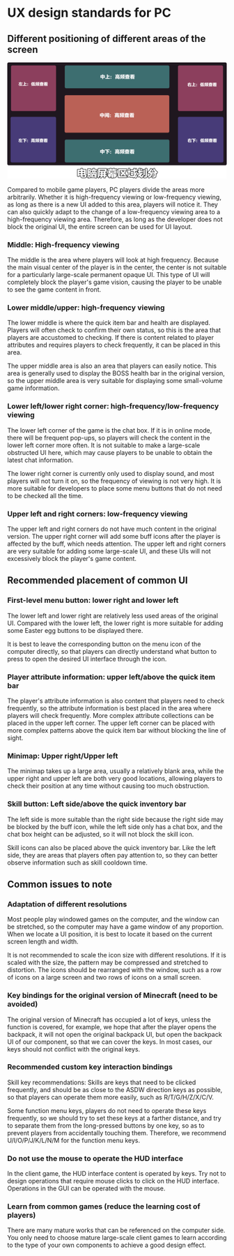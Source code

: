 # UX design standards for PC 

## Different positioning of different areas of the screen 

![img](./images/5_1.png) 

Compared to mobile game players, PC players divide the areas more arbitrarily. Whether it is high-frequency viewing or low-frequency viewing, as long as there is a new UI added to this area, players will notice it. They can also quickly adapt to the change of a low-frequency viewing area to a high-frequency viewing area. Therefore, as long as the developer does not block the original UI, the entire screen can be used for UI layout. 

### Middle: High-frequency viewing 

The middle is the area where players will look at high frequency. Because the main visual center of the player is in the center, the center is not suitable for a particularly large-scale permanent opaque UI. This type of UI will completely block the player's game vision, causing the player to be unable to see the game content in front. 

### Lower middle/upper: high-frequency viewing 

The lower middle is where the quick item bar and health are displayed. Players will often check to confirm their own status, so this is the area that players are accustomed to checking. If there is content related to player attributes and requires players to check frequently, it can be placed in this area. 

The upper middle area is also an area that players can easily notice. This area is generally used to display the BOSS health bar in the original version, so the upper middle area is very suitable for displaying some small-volume game information. 

### Lower left/lower right corner: high-frequency/low-frequency viewing 

The lower left corner of the game is the chat box. If it is in online mode, there will be frequent pop-ups, so players will check the content in the lower left corner more often. It is not suitable to make a large-scale obstructed UI here, which may cause players to be unable to obtain the latest chat information. 

The lower right corner is currently only used to display sound, and most players will not turn it on, so the frequency of viewing is not very high. It is more suitable for developers to place some menu buttons that do not need to be checked all the time. 

### Upper left and right corners: low-frequency viewing 

The upper left and right corners do not have much content in the original version. The upper right corner will add some buff icons after the player is affected by the buff, which needs attention. The upper left and right corners are very suitable for adding some large-scale UI, and these UIs will not excessively block the player's game content. 

## Recommended placement of common UI 

### First-level menu button: lower right and lower left 

The lower left and lower right are relatively less used areas of the original UI. Compared with the lower left, the lower right is more suitable for adding some Easter egg buttons to be displayed there. 

It is best to leave the corresponding button on the menu icon of the computer directly, so that players can directly understand what button to press to open the desired UI interface through the icon. 

### Player attribute information: upper left/above the quick item bar 

The player's attribute information is also content that players need to check frequently, so the attribute information is best placed in the area where players will check frequently. More complex attribute collections can be placed in the upper left corner. The upper left corner can be placed with more complex patterns above the quick item bar without blocking the line of sight.

### Minimap: Upper right/Upper left 

The minimap takes up a large area, usually a relatively blank area, while the upper right and upper left are both very good locations, allowing players to check their position at any time without causing too much obstruction. 

### Skill button: Left side/above the quick inventory bar 

The left side is more suitable than the right side because the right side may be blocked by the buff icon, while the left side only has a chat box, and the chat box height can be adjusted, so it will not block the skill icon. 

Skill icons can also be placed above the quick inventory bar. Like the left side, they are areas that players often pay attention to, so they can better observe information such as skill cooldown time. 


## Common issues to note 

### Adaptation of different resolutions 

Most people play windowed games on the computer, and the window can be stretched, so the computer may have a game window of any proportion. When we locate a UI position, it is best to locate it based on the current screen length and width. 

It is not recommended to scale the icon size with different resolutions. If it is scaled with the size, the pattern may be compressed and stretched to distortion. The icons should be rearranged with the window, such as a row of icons on a large screen and two rows of icons on a small screen. 

### Key bindings for the original version of Minecraft (need to be avoided) 

The original version of Minecraft has occupied a lot of keys, unless the function is covered, for example, we hope that after the player opens the backpack, it will not open the original backpack UI, but open the backpack UI of our component, so that we can cover the keys. In most cases, our keys should not conflict with the original keys. 

### Recommended custom key interaction bindings 

Skill key recommendations: Skills are keys that need to be clicked frequently, and should be as close to the ASDW direction keys as possible, so that players can operate them more easily, such as R/T/G/H/Z/X/C/V. 

Some function menu keys, players do not need to operate these keys frequently, so we should try to set these keys at a farther distance, and try to separate them from the long-pressed buttons by one key, so as to prevent players from accidentally touching them. Therefore, we recommend U/I/O/P/J/K/L/N/M for the function menu keys. 

### Do not use the mouse to operate the HUD interface 

In the client game, the HUD interface content is operated by keys. Try not to design operations that require mouse clicks to click on the HUD interface. Operations in the GUI can be operated with the mouse. 

### Learn from common games (reduce the learning cost of players) 

There are many mature works that can be referenced on the computer side. You only need to choose mature large-scale client games to learn according to the type of your own components to achieve a good design effect.